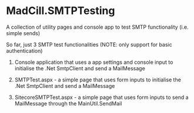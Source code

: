 # MadCill.SMTPTesting
A collection of utility pages and console app to test SMTP functionality (i.e. simple sends)

So far, just 3 SMTP test functionalities (NOTE: only support for basic authentication)

1. Console application that uses a app settings and console input to initialise the .Net SmtpClient and send a MailMessage

2. SMTPTest.aspx - a simple page that uses form inputs to initialise the .Net SmtpClient and send a MailMessage

3. SitecoreSMTPTest.aspx - a simple page that uses form inputs to send a MailMessage through the MainUtil.SendMail
